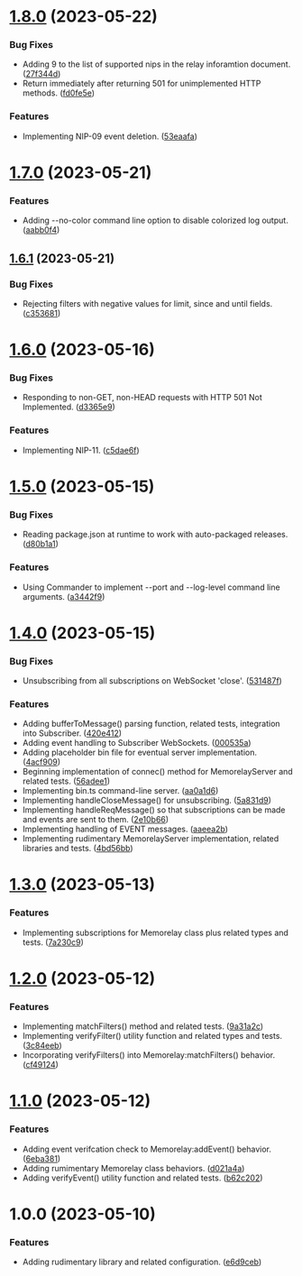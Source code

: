 # [1.8.0](https://github.com/jimbojw/memorelay/compare/v1.7.0...v1.8.0) (2023-05-22)


### Bug Fixes

* Adding 9 to the list of supported nips in the relay inforamtion document. ([27f344d](https://github.com/jimbojw/memorelay/commit/27f344d1d01ed843fe9984b14af364d62af36f4d))
* Return immediately after returning 501 for unimplemented HTTP methods. ([fd0fe5e](https://github.com/jimbojw/memorelay/commit/fd0fe5e4b9dd0441156f0686e60aaa7adf4aed02))


### Features

* Implementing NIP-09 event deletion. ([53eaafa](https://github.com/jimbojw/memorelay/commit/53eaafa234661b6d619058f46d940f447c7cc56e))

# [1.7.0](https://github.com/jimbojw/memorelay/compare/v1.6.1...v1.7.0) (2023-05-21)


### Features

* Adding --no-color command line option to disable colorized log output. ([aabb0f4](https://github.com/jimbojw/memorelay/commit/aabb0f4cb4d5ef200ae0693c13512e6ef6d45542))

## [1.6.1](https://github.com/jimbojw/memorelay/compare/v1.6.0...v1.6.1) (2023-05-21)


### Bug Fixes

* Rejecting filters with negative values for limit, since and until fields. ([c353681](https://github.com/jimbojw/memorelay/commit/c353681cb6ad47f83129530d5d69929daa2707f4))

# [1.6.0](https://github.com/jimbojw/memorelay/compare/v1.5.0...v1.6.0) (2023-05-16)


### Bug Fixes

* Responding to non-GET, non-HEAD requests with HTTP 501 Not Implemented. ([d3365e9](https://github.com/jimbojw/memorelay/commit/d3365e958bb50dc099e4d87d19efc5d33c0625f9))


### Features

* Implementing NIP-11. ([c5dae6f](https://github.com/jimbojw/memorelay/commit/c5dae6f5805b081e4182fb205f4c911f61952a9b))

# [1.5.0](https://github.com/jimbojw/memorelay/compare/v1.4.0...v1.5.0) (2023-05-15)


### Bug Fixes

* Reading package.json at runtime to work with auto-packaged releases. ([d80b1a1](https://github.com/jimbojw/memorelay/commit/d80b1a18f9c1063f20376bb894270152d363f796))


### Features

* Using Commander to implement --port and --log-level command line arguments. ([a3442f9](https://github.com/jimbojw/memorelay/commit/a3442f9719b5a1cae8bfa53065a908fba354e753))

# [1.4.0](https://github.com/jimbojw/memorelay/compare/v1.3.0...v1.4.0) (2023-05-15)


### Bug Fixes

* Unsubscribing from all subscriptions on WebSocket 'close'. ([531487f](https://github.com/jimbojw/memorelay/commit/531487f6334ca80f232bc5cd2d721cf3e1af2c46))


### Features

* Adding bufferToMessage() parsing function, related tests, integration into Subscriber. ([420e412](https://github.com/jimbojw/memorelay/commit/420e412363b752c1b9213621d09814686f5717a5))
* Adding event handling to Subscriber WebSockets. ([000535a](https://github.com/jimbojw/memorelay/commit/000535a6ca8eace5dbf3d447c3a6e219e00bb164))
* Adding placeholder bin file for eventual server implementation. ([4acf909](https://github.com/jimbojw/memorelay/commit/4acf90959003561ff7e50d47bacb6be79c4958b8))
* Beginning implementation of connec() method for MemorelayServer and related tests. ([56adee1](https://github.com/jimbojw/memorelay/commit/56adee192589d35896c9658575b2a407e39bf863))
* Implementing bin.ts command-line server. ([aa0a1d6](https://github.com/jimbojw/memorelay/commit/aa0a1d60060497a4e6b738ca8ecabe4050d78730))
* Implementing handleCloseMessage() for unsubscribing. ([5a831d9](https://github.com/jimbojw/memorelay/commit/5a831d99b941c7a879818ab50abfc0bded0798a4))
* Implementing handleReqMessage() so that subscriptions can be made and events are sent to them. ([2e10b66](https://github.com/jimbojw/memorelay/commit/2e10b6633cc4ba57f468c4f81f4e8e94c3cb7a27))
* Implementing handling of EVENT messages. ([aaeea2b](https://github.com/jimbojw/memorelay/commit/aaeea2b83c10e9275032789ca7ae7f399a08b0fa))
* Implementing rudimentary MemorelayServer implementation, related libraries and tests. ([4bd56bb](https://github.com/jimbojw/memorelay/commit/4bd56bb0c9f5a8e7bd256b921dbc478cd7adb864))

# [1.3.0](https://github.com/jimbojw/memorelay/compare/v1.2.0...v1.3.0) (2023-05-13)


### Features

* Implementing subscriptions for Memorelay class plus related types and tests. ([7a230c9](https://github.com/jimbojw/memorelay/commit/7a230c9c01195a58a76a89bc57d3202f2841f225))

# [1.2.0](https://github.com/jimbojw/memorelay/compare/v1.1.0...v1.2.0) (2023-05-12)


### Features

* Implementing matchFilters() method and related tests. ([9a31a2c](https://github.com/jimbojw/memorelay/commit/9a31a2c4c2440403d61bc4a8b1763359f75ff60a))
* Implementing verifyFilter() utility function and related types and tests. ([3c84eeb](https://github.com/jimbojw/memorelay/commit/3c84eeb32cb0ffbb562f11bb3cd4b156c8c27377))
* Incorporating verifyFilters() into Memorelay:matchFilters() behavior. ([cf49124](https://github.com/jimbojw/memorelay/commit/cf4912409b6d804ef0f8a6d6b28df0e320e391cd))

# [1.1.0](https://github.com/jimbojw/memorelay/compare/v1.0.0...v1.1.0) (2023-05-12)


### Features

* Adding event verifcation check to Memorelay:addEvent() behavior. ([6eba381](https://github.com/jimbojw/memorelay/commit/6eba381efafd4e62fc00ce4bdfb308c32bdc573a))
* Adding rumimentary Memorelay class behaviors. ([d021a4a](https://github.com/jimbojw/memorelay/commit/d021a4afea58ca90de6756b8e48afa242d5b36e9))
* Adding verifyEvent() utility function and related tests. ([b62c202](https://github.com/jimbojw/memorelay/commit/b62c202fb01a296602864e1eb35f4a1c0efed450))

# 1.0.0 (2023-05-10)


### Features

* Adding rudimentary library and related configuration. ([e6d9ceb](https://github.com/jimbojw/memorelay/commit/e6d9cebea1def2c65506ee1a93119dfa1441164f))
